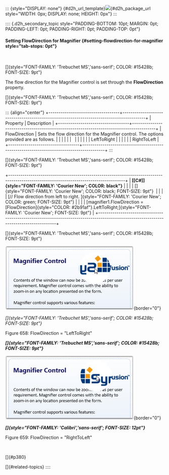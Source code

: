 ::: {style="DISPLAY: none"}
[](ms-xhelp:///?Id=d2h_url_template){#d2h_url_template}![](!package_url!){#d2h_package_url style="WIDTH: 0px; DISPLAY: none; HEIGHT: 0px"}
:::

:::: {.d2h_secondary_topic style="PADDING-BOTTOM: 10pt; MARGIN: 0pt; PADDING-LEFT: 0pt; PADDING-RIGHT: 0pt; PADDING-TOP: 0pt"}
#### Setting FlowDirection for Magnifier {#setting-flowdirection-for-magnifier style="tab-stops: 0pt"}

 

[]{style="FONT-FAMILY: 'Trebuchet MS','sans-serif'; COLOR: #15428b; FONT-SIZE: 9pt"} 

The flow direction for the Magnifier control is set through the **FlowDirection** property.

[]{style="FONT-FAMILY: 'Trebuchet MS','sans-serif'; COLOR: #15428b; FONT-SIZE: 9pt"} 

::: {align="center"}
+-----------------------------------+-----------------------------------------------------------------------------------------+
| Property                          | Description                                                                             |
+-----------------------------------+-----------------------------------------------------------------------------------------+
| FlowDirection                     | Sets the flow direction for the Magnifier control. The options provided are as follows. |
|                                   |                                                                                         |
|                                   |                                                                                         |
|                                   |                                                                                         |
|                                   | LeftToRight                                                                             |
|                                   |                                                                                         |
|                                   | RightToLeft                                                                             |
+-----------------------------------+-----------------------------------------------------------------------------------------+
:::

[]{style="FONT-FAMILY: 'Trebuchet MS','sans-serif'; COLOR: #15428b; FONT-SIZE: 9pt"} 

+---------------------------------------------------------------------------------------------------------------------------------------+
| **[\[C#\]]{style="FONT-FAMILY: 'Courier New'; COLOR: black"}**                                                                        |
|                                                                                                                                       |
| []{style="FONT-FAMILY: 'Courier New'; COLOR: black; FONT-SIZE: 9pt"}                                                                  |
|                                                                                                                                       |
| [// Flow direction from left to right. ]{style="FONT-FAMILY: 'Courier New'; COLOR: green; FONT-SIZE: 9pt"}                            |
|                                                                                                                                       |
| [magnifier1.FlowDirection = [FlowDirection]{style="COLOR: #2b91af"}.LeftToRight;]{style="FONT-FAMILY: 'Courier New'; FONT-SIZE: 9pt"} |
+---------------------------------------------------------------------------------------------------------------------------------------+

[]{style="FONT-FAMILY: 'Trebuchet MS','sans-serif'; COLOR: #15428b; FONT-SIZE: 9pt"} 

![](ImagesExt/image30_589.jpg){border="0"}

*[]{style="FONT-FAMILY: 'Trebuchet MS','sans-serif'; COLOR: #15428b; FONT-SIZE: 9pt"}* 

Figure 658: FlowDirection = \"LeftToRight\"

***[]{style="FONT-FAMILY: 'Trebuchet MS','sans-serif'; COLOR: #15428b; FONT-SIZE: 9pt"}*** 

![](ImagesExt/image30_584.jpg){border="0"}

***[]{style="FONT-FAMILY: 'Calibri','sans-serif'; FONT-SIZE: 12pt"}*** 

Figure 659: FlowDirection = \"RightToLeft\"

 

[]{#p380} 

[]{#related-topics}
::::
